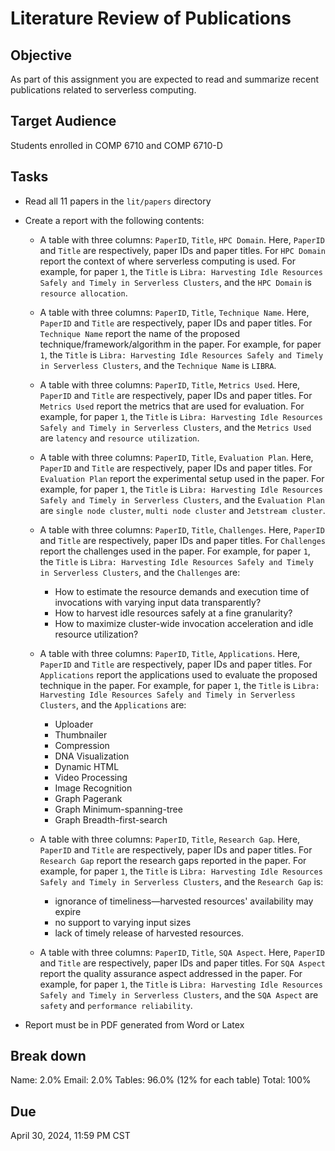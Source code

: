 # Literature Review of Publications 

## Objective 

As part of this assignment you are expected to read and summarize recent publications related to serverless computing. 

## Target Audience 

Students enrolled in COMP 6710 and COMP 6710-D 

## Tasks 

- Read all 11 papers in the `lit/papers` directory
- Create a report with the following contents:
  
  - A table with three columns: `PaperID`, `Title`, `HPC Domain`. Here, `PaperID` and `Title` are respectively, paper IDs and paper titles. For `HPC Domain` report the context of where serverless computing is used. For example, for paper `1`, the `Title` is `Libra: Harvesting Idle Resources Safely and Timely in Serverless Clusters`, and the `HPC Domain` is `resource allocation`. 
  
  - A table with three columns: `PaperID`, `Title`, `Technique Name`. Here, `PaperID` and `Title` are respectively, paper IDs and paper titles. For `Technique Name` report the name of the proposed technique/framework/algorithm in the paper. For example, for paper `1`, the `Title` is `Libra: Harvesting Idle Resources Safely and Timely in Serverless Clusters`, and the `Technique Name` is `LIBRA`.   
  
  - A table with three columns: `PaperID`, `Title`, `Metrics Used`. Here, `PaperID` and `Title` are respectively, paper IDs and paper titles. For `Metrics Used` report the metrics that are used for evaluation. For example, for paper `1`, the `Title` is `Libra: Harvesting Idle Resources Safely and Timely in Serverless Clusters`, and the `Metrics Used` are `latency` and `resource utilization`.
  
  - A table with three columns: `PaperID`, `Title`, `Evaluation Plan`. Here, `PaperID` and `Title` are respectively, paper IDs and paper titles. For `Evaluation Plan` report the experimental setup used in the paper. For example, for paper `1`, the `Title` is `Libra: Harvesting Idle Resources Safely and Timely in Serverless Clusters`, and the `Evaluation Plan` are `single node cluster`, `multi node cluster` and `Jetstream cluster`.
  
  - A table with three columns: `PaperID`, `Title`, `Challenges`. Here, `PaperID` and `Title` are respectively, paper IDs and paper titles. For `Challenges` report the challenges used in the paper. For example, for paper `1`, the `Title` is `Libra: Harvesting Idle Resources Safely and Timely in Serverless Clusters`, and the `Challenges` are:
    - How to estimate the resource demands and execution time of invocations with varying input data transparently?
    - How to harvest idle resources safely at a fine granularity? 
    - How to maximize cluster-wide invocation acceleration and idle resource utilization?
  
  - A table with three columns: `PaperID`, `Title`, `Applications`. Here, `PaperID` and `Title` are respectively, paper IDs and paper titles. For `Applications` report the applications used to evaluate the proposed technique in the paper. For example, for paper `1`, the `Title` is `Libra: Harvesting Idle Resources Safely and Timely in Serverless Clusters`, and the `Applications` are:
    - Uploader
    - Thumbnailer 
    - Compression 
    - DNA Visualization 
    - Dynamic HTML 
    - Video Processing 
    - Image Recognition 
    - Graph Pagerank 
    - Graph Minimum-spanning-tree 
    - Graph Breadth-first-search
  
  - A table with three columns: `PaperID`, `Title`, `Research Gap`. Here, `PaperID` and `Title` are respectively, paper IDs and paper titles. For `Research Gap` report the research gaps reported in the paper. For example, for paper `1`, the `Title` is `Libra: Harvesting Idle Resources Safely and Timely in Serverless Clusters`, and the `Research Gap` is:
    - ignorance of timeliness—harvested resources' availability may expire 
    - no support to varying input sizes 
    - lack of timely release of harvested resources.

  - A table with three columns: `PaperID`, `Title`, `SQA Aspect`. Here, `PaperID` and `Title` are respectively, paper IDs and paper titles. For `SQA Aspect` report the quality assurance aspect addressed in the paper. For example, for paper `1`, the `Title` is `Libra: Harvesting Idle Resources Safely and Timely in Serverless Clusters`, and the `SQA Aspect` are `safety` and `performance reliability`. 

- Report must be in PDF generated from Word or Latex 


## Break down 

Name:   2.0%
Email:  2.0%
Tables: 96.0% (12% for each table)
Total:  100% 

## Due 

April 30, 2024, 11:59 PM CST 